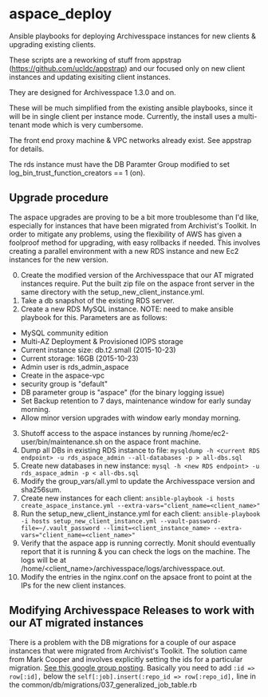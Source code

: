 # aspace_deploy
Ansible playbooks for deploying Archivesspace instances for new clients &amp; upgrading existing clients.

These scripts are a reworking of stuff from appstrap (https://github.com/ucldc/appstrap) and our focused only on new client instances and updating exisiting client instances.

They are designed for Archivesspace 1.3.0 and on.

These will be much simplified from the existing ansible playbooks, since it will be in single client per instance mode. Currently, the install uses a multi-tenant mode which is very cumbersome.

The front end proxy machine & VPC networks already exist. See appstrap for details.

The rds instance must have the DB Paramter Group modified to set log_bin_trust_function_creators == 1 (on).

## Upgrade procedure

The aspace upgrades are proving to be a bit more troublesome than I'd like,
especially for instances that have been migrated from Archivist's Toolkit. In
order to mitigate any problems, using the flexibility of AWS has given a
foolproof method for upgrading, with easy rollbacks if needed.
This involves creating a parallel environment with a new RDS instance and new
Ec2 instances for the new version.

0. Create the modified version of the Archivesspace that our AT migrated
   instances require. Put the built zip file on the aspace front server in the
   same directory with the setup_new_client_instance.yml.
1. Take a db snapshot of the existing RDS server.
2. Create a new RDS MySQL instance. NOTE: need to make ansible playbook for
   this. Parameters are as follows:
  * MySQL community edition
  * Multi-AZ Deployment & Provisioned IOPS storage
  * Current instance size: db.t2.small (2015-10-23)
  * Current storage: 16GB (2015-10-23)
  * Admin user is rds_admin_aspace
  * Create in the aspace-vpc
  * security group is "default"
  * DB parameter group is "aspace" (for the binary logging issue)
  * Set Backup retention to 7 days, maintenance window for early sunday morning.
  * Allow minor version upgrades with window early monday morning.
3. Shutoff access to the aspace instances by running
   /home/ec2-user/bin/maintenance.sh on the aspace front machine.
4. Dump all DBs in existing RDS instance to file:
   `mysqldump -h <current RDS endpoint> -u rds_aspace_admin --all-databases -p >
   all-dbs.sql`
5. Create new databases in new instance:
   `mysql -h <new RDS endpoint> -u rds_aspace_admin -p < all-dbs.sql`
6.  Modify the group_vars/all.yml to update the Archivesspace version and sha256sum.
7. Create new instances for each client:
   `ansible-playbook -i hosts create_aspace_instance.yml --extra-vars="client_name=<client_name>"`
8. Run the setup_new_client_instance.yml for each client:
   `ansible-playbook -i hosts setup_new_client_instance.yml --vault-password-file=~/.vault_password --limit=<client_instance_name> --extra-vars="client_name=<client_name>"`
9. Verify that the aspace app is running correctly. Monit should eventually
   report that it is running & you can check the logs on the machine. The logs
   will be at /home/&lt;client_name&gt;/archivesspace/logs/archivesspace.out.
10. Modify the entries in the nginx.conf on the apsace front to point at the IPs
    for the new client instances.

## Modifying Archivesspace Releases to work with our AT migrated instances
There is a problem with the DB migrations for a couple of our aspace instances
that were migrated from Archivist's Toolkit. The solution came from Mark Cooper
and involves explicitly setting the ids for a particular migration. [See this
google group posting](https://groups.google.com/forum/#!topic/archivesspace/olsmrF2smNg).
Basically you need to add `:id => row[:id],` below the `self[:job].insert(:repo_id => row[:repo_id],` line in the common/db/migrations/037_generalized_job_table.rb
